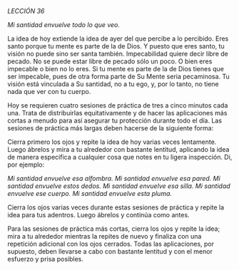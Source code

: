 *LECCIÓN 36*

*Mi santidad envuelve todo lo que veo.*

La idea de hoy extiende la idea de ayer del que percibe a lo percibido. Eres santo porque tu mente es parte de la de Dios. Y puesto que eres santo, tu visión no puede sino ser santa también. Impecabilidad quiere decir libre de pecado. No se puede estar libre de pecado sólo un poco. O bien eres impecable o bien no lo eres. Si tu mente es parte de la de Dios tienes que ser impecable, pues de otra forma parte de Su Mente seria pecaminosa. Tu visión está vinculada a Su santidad, no a tu ego, y, por lo tanto, no tiene nada que ver con tu cuerpo.

Hoy se requieren cuatro sesiones de práctica de tres a cinco minutos cada una. Trata de distribuirlas equitativamente y de hacer las aplicaciones más cortas a menudo para así asegurar tu protección durante todo el día. Las sesiones de práctica más largas deben hacerse de la siguiente forma:

Cierra primero los ojos y repite la idea de hoy varias veces lentamente. Luego ábrelos y mira a tu alrededor con bastante lentitud, aplicando la idea de manera específica a cualquier cosa que notes en tu ligera inspección. Di, por ejemplo:

_Mi santidad envuelve esa alfombra._
_Mi santidad envuelve esa pared._
_Mi santidad envuelve estos dedos._
_Mi santidad envuelve esa silla._
_Mi santidad envuelve ese cuerpo._
_Mi santidad envuelve esta pluma._

Cierra los ojos varias veces durante estas sesiones de práctica y repite la idea para tus adentros. Luego ábrelos y continúa como antes.

Para las sesiones de práctica más cortas, cierra los ojos y repite la idea; mira a tu alrededor mientras la repites de nuevo y finaliza con una repetición adicional con los ojos cerrados. Todas las aplicaciones, por supuesto, deben llevarse a cabo con bastante lentitud y con el menor esfuerzo y prisa posibles.